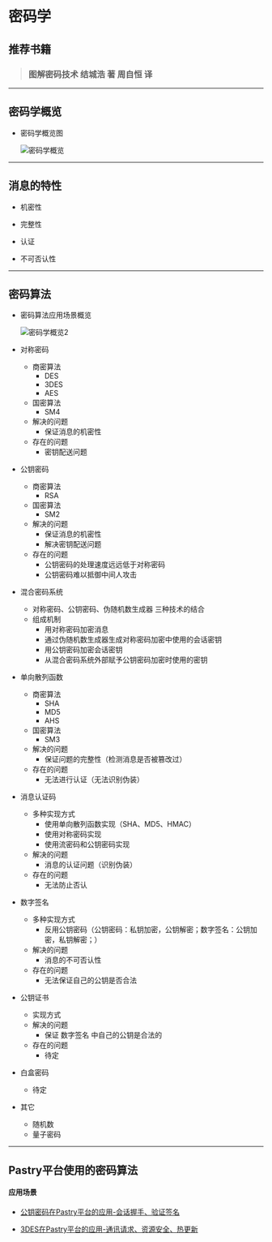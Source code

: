 # 密码学

## 推荐书籍

> ### 图解密码技术  结城浩 著   周自恒 译
        
----
## 密码学概览

* 密码学概览图

    ![密码学概览](/pastry/images/ready/cryptology/cryptology_1.png)

----
## 消息的特性

* 机密性

* 完整性

* 认证

* 不可否认性

----
## 密码算法

* 密码算法应用场景概览

    ![密码学概览2](/pastry/images/ready/cryptology/cryptology_2.png)

* 对称密码
    * 商密算法
        * DES
        * 3DES
        * AES
    * 国密算法
        * SM4
    * 解决的问题
        * 保证消息的机密性
    * 存在的问题
        * 密钥配送问题
* 公钥密码
    * 商密算法
        * RSA
    * 国密算法
        * SM2
    * 解决的问题  
        * 保证消息的机密性
        * 解决密钥配送问题
    * 存在的问题
        * 公钥密码的处理速度远远低于对称密码
        * 公钥密码难以抵御中间人攻击
* 混合密码系统
    * 对称密码、公钥密码、伪随机数生成器 三种技术的结合
    * 组成机制
        * 用对称密码加密消息
        * 通过伪随机数生成器生成对称密码加密中使用的会话密钥
        * 用公钥密码加密会话密钥
        * 从混合密码系统外部赋予公钥密码加密时使用的密钥
* 单向散列函数
    * 商密算法
        * SHA
        * MD5
        * AHS 
    * 国密算法
        * SM3
    * 解决的问题
        * 保证问题的完整性（检测消息是否被篡改过）
    * 存在的问题
        * 无法进行认证（无法识别伪装）
    
* 消息认证码
    * 多种实现方式
        * 使用单向散列函数实现（SHA、MD5、HMAC）
        * 使用对称密码实现
        * 使用流密码和公钥密码实现
    * 解决的问题
        * 消息的认证问题（识别伪装）
    * 存在的问题
        * 无法防止否认
        
* 数字签名
    * 多种实现方式
        * 反用公钥密码（公钥密码：私钥加密，公钥解密；数字签名：公钥加密，私钥解密；）
    * 解决的问题
        * 消息的不可否认性
    * 存在的问题
        * 无法保证自己的公钥是否合法

* 公钥证书
    * 实现方式
    * 解决的问题
        * 保证 数字签名 中自己的公钥是合法的
    * 存在的问题
        * 待定
        
* 白盒密码
    * 待定
    
* 其它
    * 随机数
    * 量子密码
  
----
## Pastry平台使用的密码算法

#### 应用场景

* [公钥密码在Pastry平台的应用-会话握手、验证签名][net_issues5]

* [3DES在Pastry平台的应用-通讯请求、资源安全、热更新][net_issues4]


[net_issues4]: https://github.com/pastryTeam/pastryTeam.github.io/issues/4

[net_issues5]: https://github.com/pastryTeam/pastryTeam.github.io/issues/5

